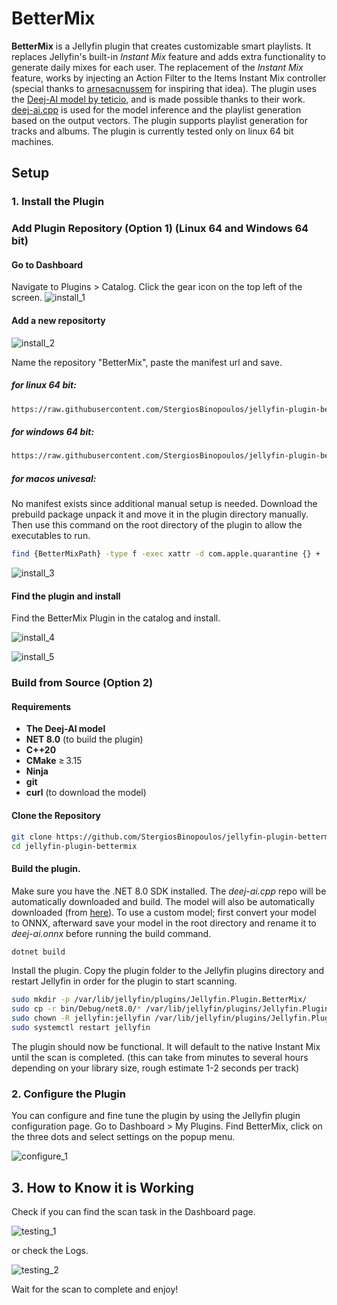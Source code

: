 # BetterMix

**BetterMix** is a Jellyfin plugin that creates customizable smart playlists. It replaces Jellyfin's built-in *Instant Mix* feature and adds extra functionality to generate daily mixes for each user. The replacement of the *Instant Mix* feature, works by injecting an Action Filter to the Items Instant Mix controller (special thanks to [arnesacnussem](https://github.com/arnesacnussem/jellyfin-plugin-meilisearch) for inspiring that idea). The plugin uses the [Deej-AI model by teticio](https://github.com/teticio/Deej-AI), and is made possible thanks to their work. [deej-ai.cpp](https://github.com/StergiosBinopoulos/deej-ai.cpp) is used for the model inference and the playlist generation based on the output vectors. The plugin supports playlist generation for tracks and albums. The plugin is currently tested only on linux 64 bit machines.

## Setup


### 1. Install the Plugin 
### Add Plugin Repository (Option 1) (Linux 64 and Windows 64 bit)

#### Go to Dashboard
Navigate to Plugins > Catalog. Click the gear icon on the top left of the screen.
![install_1](docs/install_1.png)

#### Add a new repositorty

![install_2](docs/install_2.png)

Name the repository "BetterMix", paste the manifest url and save.
##### for linux 64 bit:
```bash
https://raw.githubusercontent.com/StergiosBinopoulos/jellyfin-plugin-bettermix/refs/heads/main/manifest-linux-x64.json
```
##### for windows 64 bit:
```bash
https://raw.githubusercontent.com/StergiosBinopoulos/jellyfin-plugin-bettermix/refs/heads/main/manifest-windows-x64.json
```
##### for macos univesal:
No manifest exists since additional manual setup is needed. Download the prebuild package unpack it and move it in the plugin directory manually. Then use this command on the root directory of the plugin to allow the executables to run.
```bash
find {BetterMixPath} -type f -exec xattr -d com.apple.quarantine {} +
```

![install_3](docs/install_3.png)

#### Find the plugin and install
Find the BetterMix Plugin in the catalog and install.

![install_4](docs/install_4.png)

![install_5](docs/install_5.png)

### Build from Source (Option 2)

#### Requirements
- **The Deej-AI model**
- **NET 8.0** (to build the plugin)
- **C++20**
- **CMake** ≥ 3.15
- **Ninja**
- **git**
- **curl** (to download the model)

#### Clone the Repository

```bash
git clone https://github.com/StergiosBinopoulos/jellyfin-plugin-bettermix
cd jellyfin-plugin-bettermix
```

#### Build the plugin. 

Make sure you have the .NET 8.0 SDK installed. The *deej-ai.cpp* repo will be automatically downloaded and build. The model will also be automatically downloaded (from [here](https://huggingface.co/StergiosBinopoulos/deej-ai.onnx/resolve/main/)). To use a custom model; first convert your model to ONNX, afterward save your model in the root directory and rename it to *deej-ai.onnx* before running the build command.
```bash
dotnet build
```

Install the plugin. Copy the plugin folder to the Jellyfin plugins directory and restart Jellyfin in order for the plugin to start scanning.

```bash
sudo mkdir -p /var/lib/jellyfin/plugins/Jellyfin.Plugin.BetterMix/
sudo cp -r bin/Debug/net8.0/* /var/lib/jellyfin/plugins/Jellyfin.Plugin.BetterMix/
sudo chown -R jellyfin:jellyfin /var/lib/jellyfin/plugins/Jellyfin.Plugin.BetterMix/
sudo systemctl restart jellyfin
```

The plugin should now be functional. It will default to the native Instant Mix until the scan is completed. (this can take from minutes to several hours depending on your library size, rough estimate 1-2 seconds per track)

### 2. Configure the Plugin

You can configure and fine tune the plugin by using the Jellyfin plugin configuration page. Go to Dashboard > My Plugins. Find BetterMix, click on the three dots and select settings on the popup menu.

![configure_1](docs/configure_1.png)

## 3. How to Know it is Working

Check if you can find the scan task in the Dashboard page.

![testing_1](docs/testing_1.png)

or check the Logs.

![testing_2](docs/testing_2.png)

Wait for the scan to complete and enjoy!
